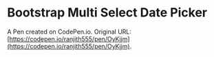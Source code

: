 # Bootstrap Multi Select Date Picker

A Pen created on CodePen.io. Original URL: [https://codepen.io/ranjith555/pen/OyKjjm](https://codepen.io/ranjith555/pen/OyKjjm).


